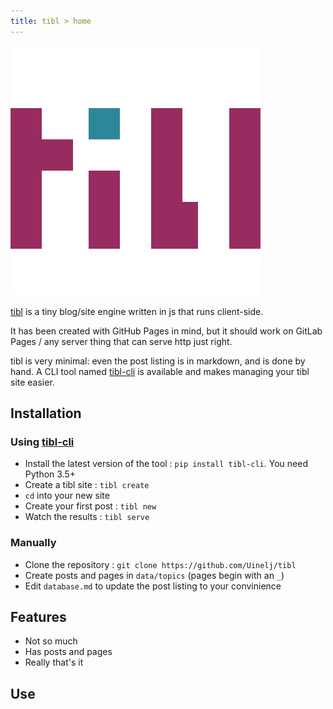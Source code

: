 ```yaml
---
title: tibl > home
---
```


![tibl](data/img/tibl_400x400.png)

[tibl](https://ujj.space/tibl) is a tiny blog/site engine written in js that runs client-side.

It has been created with GitHub Pages in mind, but it should work on GitLab Pages / any server thing that can serve http just right.

tibl is very minimal: even the post listing is in markdown, and is done by hand. A CLI tool named [tibl-cli](https://ujj.space/tibl/t?p=tibl-cli) is available and makes managing your tibl site easier.

## Installation

### Using [tibl-cli](https://ujj.space/tibl/t?p=tibl-cli)

- Install the latest version of the tool : `pip install tibl-cli`. You need Python 3.5+
- Create a tibl site : `tibl create`
- `cd` into your new site
- Create your first post : `tibl new`
- Watch the results : `tibl serve`

### Manually

- Clone the repository : `git clone https://github.com/Uinelj/tibl`
- Create posts and pages in `data/topics` (pages begin with an `_`)
- Edit `database.md` to update the post listing to your convinience

## Features

- Not so much
- Has posts and pages
- Really that's it

## Use
